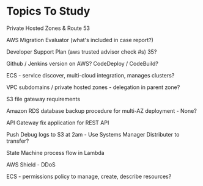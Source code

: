 # Topics To Study

Private Hosted Zones & Route 53

AWS Migration Evaluator (what's included in case report?)

Developer Support Plan (aws trusted advisor check #s) 35?

Github / Jenkins version on AWS? CodeDeploy / CodeBuild?

ECS - service discover, multi-cloud integration, manages clusters?

VPC subdomains / private hosted zones - delegation in parent zone?


S3 file gateway requirements

Amazon RDS database backup procedure for multi-AZ deployment - None?


API Gateway fix application for REST API


Push Debug logs to S3 at 2am - Use Systems Manager Distributer to transfer?


State Machine process flow in Lambda


AWS Shield - DDoS 

ECS  - permissions policy to manage, create, describe resources? 


